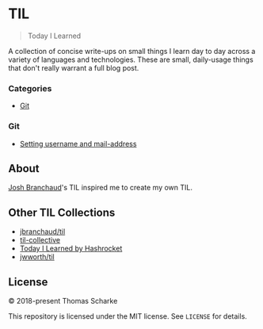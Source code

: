 # TIL

> Today I Learned

A collection of concise write-ups on small things I learn day to day across a variety of languages and technologies.
These are small, daily-usage things that don't really warrant a full blog post. 

### Categories

* [Git](#git)

### Git

- [Setting username and mail-address](git/setting_username_and_mail_address.md)

## About

[Josh Branchaud](https://github.com/jbranchaud)'s TIL inspired me to create my own TIL.

## Other TIL Collections

* [jbranchaud/til](https://github.com/jbranchaud/til)
* [til-collective](https://github.com/til-collective/til-collective)
* [Today I Learned by Hashrocket](https://til.hashrocket.com)
* [jwworth/til](https://github.com/jwworth/til)

## License

&copy; 2018-present Thomas Scharke

This repository is licensed under the MIT license. See `LICENSE` for details.
